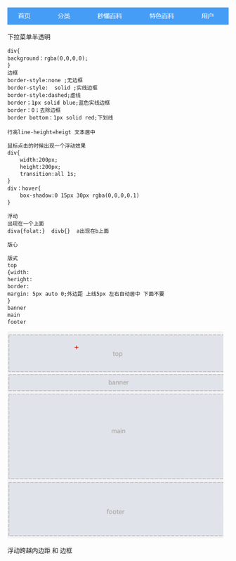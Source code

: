 ![1588944357813](../img/1588944357813.png)

下拉菜单半透明

```
div{
background：rgba(0,0,0,0);
}
边框
border-style:none ;无边框
border-style:  solid ;实线边框
border-style:dashed;虚线
border；1px solid blue;蓝色实线边框
border：0；去除边框
border bottom：1px solid red;下划线

行高line-height=heigt 文本居中
```

```
鼠标点击的时候出现一个浮动效果
div{
    width:200px;
	height:200px;
	transition:all 1s;
}
div：hover{
    box-shadow:0 15px 30px rgba(0,0,0,0.1)
}
```

```
浮动
出现在一个上面
diva{folat:}  divb{}  a出现在b上面
```

```
版心

```

```
版式
top 
{width:
heright:
border:
margin: 5px auto 0;外边距 上线5px 左右自动居中 下面不要
}
banner
main
footer
```

![1588950423393](../img/1588950423393.png)

浮动跨越内边距 和 边框





